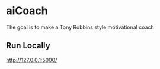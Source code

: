 # aiCoach

The goal is to make a Tony Robbins style motivational coach

## Run Locally

http://127.0.0.1:5000/
